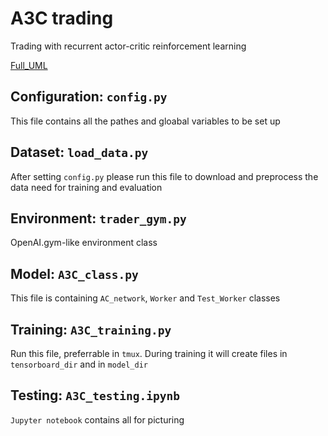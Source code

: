 # A3C trading
Trading with recurrent actor-critic reinforcement learning

[Full_UML](supply_materials/Full_UML.png)

## Configuration: `config.py`
This file contains all the pathes and gloabal variables to be set up

## Dataset: `load_data.py`
After setting `config.py` please run this file to download and preprocess the data need for training and evaluation

## Environment: `trader_gym.py`
OpenAI.gym-like environment class

## Model: `A3C_class.py`
This file is containing `AC_network`, `Worker` and `Test_Worker` classes

## Training: `A3C_training.py`
Run this file, preferrable in `tmux`. During training it will create files in `tensorboard_dir` and in `model_dir`

## Testing: `A3C_testing.ipynb`
`Jupyter notebook` contains all for picturing
